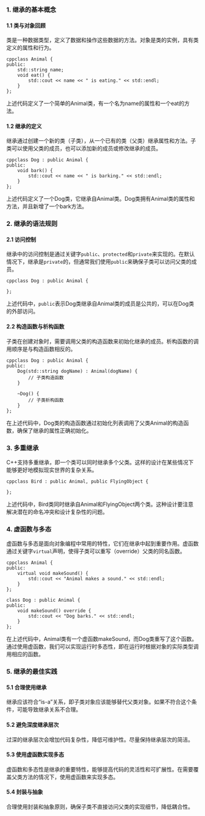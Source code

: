 ### 1. 继承的基本概念

#### 1.1 类与对象回顾

类是一种数据类型，定义了数据和操作这些数据的方法。对象是类的实例，具有类定义的属性和行为。

```
cppclass Animal {
public:
    std::string name;
    void eat() {
        std::cout << name << " is eating." << std::endl;
    }
};
```

上述代码定义了一个简单的Animal类，有一个名为name的属性和一个eat的方法。

#### 1.2 继承的定义

继承通过创建一个新的类（子类），从一个已有的类（父类）继承属性和方法。子类可以使用父类的成员，也可以添加新的成员或修改继承的成员。

```
cppclass Dog : public Animal {
public:
    void bark() {
        std::cout << name << " is barking." << std::endl;
    }
};
```

上述代码定义了一个Dog类，它继承自Animal类。Dog类拥有Animal类的属性和方法，并且新增了一个bark方法。

### 2. 继承的语法规则

#### 2.1 访问控制

继承中的访问控制是通过关键字`public`、`protected`和`private`来实现的。在默认情况下，继承是`private`的，但通常我们使用`public`来确保子类可以访问父类的成员。

```
cppclass Dog : public Animal {

};
```

上述代码中，`public`表示Dog类继承自Animal类的成员是公共的，可以在Dog类的外部访问。

#### 2.2 构造函数与析构函数

子类在创建对象时，需要调用父类的构造函数来初始化继承的成员。析构函数的调用顺序是与构造函数相反的。

```
cppclass Dog : public Animal {
public:
    Dog(std::string dogName) : Animal(dogName) {
        // 子类构造函数
    }

    ~Dog() {
        // 子类析构函数
    }
};
```

在上述代码中，Dog类的构造函数通过初始化列表调用了父类Animal的构造函数，确保了继承的属性正确初始化。

### 3. 多重继承

C++支持多重继承，即一个类可以同时继承多个父类。这样的设计在某些情况下能够更好地模拟现实世界的复杂关系。

```
cppclass Bird : public Animal, public FlyingObject {

};
```

上述代码中，Bird类同时继承自Animal和FlyingObject两个类。这种设计要注意解决潜在的命名冲突和设计复杂性的问题。

### 4. 虚函数与多态

虚函数与多态是面向对象编程中常用的特性，它们在继承中起到重要作用。虚函数通过关键字`virtual`声明，使得子类可以重写（override）父类的同名函数。

```
cppclass Animal {
public:
    virtual void makeSound() {
        std::cout << "Animal makes a sound." << std::endl;
    }
};

class Dog : public Animal {
public:
    void makeSound() override {
        std::cout << "Dog barks." << std::endl;
    }
};
```

在上述代码中，Animal类有一个虚函数makeSound，而Dog类重写了这个函数。通过使用虚函数，我们可以实现运行时多态性，即在运行时根据对象的实际类型调用相应的函数。

### 5. 继承的最佳实践

#### 5.1 合理使用继承

继承应该符合“is-a”关系，即子类对象应该能够替代父类对象。如果不符合这个条件，可能导致继承关系不合理。

#### 5.2 避免深度继承层次

过深的继承层次会增加代码复杂性，降低可维护性。尽量保持继承层次的简洁。

#### 5.3 使用虚函数实现多态

虚函数和多态性是继承的重要特性，能够提高代码的灵活性和可扩展性。在需要覆盖父类方法的情况下，使用虚函数来实现多态。

#### 5.4 封装与抽象

合理使用封装和抽象原则，确保子类不直接访问父类的实现细节，降低耦合性。